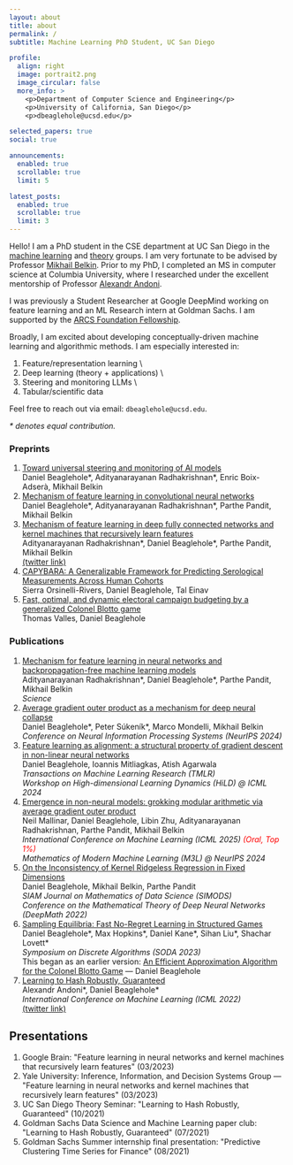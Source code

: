 ```yaml
---
layout: about
title: about
permalink: /
subtitle: Machine Learning PhD Student, UC San Diego

profile:
  align: right
  image: portrait2.png
  image_circular: false
  more_info: >
    <p>Department of Computer Science and Engineering</p>
    <p>University of California, San Diego</p>
    <p>dbeaglehole@ucsd.edu</p>

selected_papers: true
social: true

announcements:
  enabled: true
  scrollable: true
  limit: 5

latest_posts:
  enabled: true
  scrollable: true
  limit: 3
---
```


Hello! I am a PhD student in the CSE department at UC San Diego in the [machine learning](https://datascience.ucsd.edu/research/faculty-research-areas/artificial-intelligence-and-machine-learning/) and [theory](https://cstheory.ucsd.edu/home.html) groups. I am very fortunate to be advised by Professor [Mikhail Belkin](http://misha.belkin-wang.org/). Prior to my PhD, I completed an MS in computer science at Columbia University, where I researched under the excellent mentorship of Professor [Alexandr Andoni](http://www.cs.columbia.edu/~andoni/).

I was previously a Student Researcher at Google DeepMind working on feature learning and an ML Research intern at Goldman Sachs. I am supported by the [ARCS Foundation Fellowship](https://san-diego.arcsfoundation.org).

Broadly, I am excited about developing conceptually-driven machine learning and algorithmic methods. I am especially interested in:

1. Feature/representation learning  \
2. Deep learning (theory + applications)  \
3. Steering and monitoring LLMs  \
4. Tabular/scientific data

Feel free to reach out via email: `dbeaglehole@ucsd.edu`.

_\* denotes equal contribution._

### Preprints

1. [Toward universal steering and monitoring of AI models](https://arxiv.org/abs/2502.03708)  \
   Daniel Beaglehole\*, Adityanarayanan Radhakrishnan\*, Enric Boix-Adserà, Mikhail Belkin
2. [Mechanism of feature learning in convolutional neural networks](https://arxiv.org/pdf/2309.00570v1.pdf)  \
   Daniel Beaglehole\*, Adityanarayanan Radhakrishnan\*, Parthe Pandit, Mikhail Belkin
3. [Mechanism of feature learning in deep fully connected networks and kernel machines that recursively learn features](https://arxiv.org/abs/2212.13881)  \
   Adityanarayanan Radhakrishnan\*, Daniel Beaglehole\*, Parthe Pandit, Mikhail Belkin  \
   [(twitter link)](https://twitter.com/dbeagleholeCS/status/1627819164906975232?s=20)
4. [CAPYBARA: A Generalizable Framework for Predicting Serological Measurements Across Human Cohorts](https://www.medrxiv.org/content/10.1101/2025.07.07.25331040v1)  \
   Sierra Orsinelli-Rivers, Daniel Beaglehole, Tal Einav
5. [Fast, optimal, and dynamic electoral campaign budgeting by a generalized Colonel Blotto game](https://arxiv.org/abs/2406.15714)  \
   Thomas Valles, Daniel Beaglehole

### Publications

1. [Mechanism for feature learning in neural networks and backpropagation-free machine learning models](https://www.science.org/doi/10.1126/science.adi5639)  \
   Adityanarayanan Radhakrishnan\*, Daniel Beaglehole\*, Parthe Pandit, Mikhail Belkin  \
   _Science_
2. [Average gradient outer product as a mechanism for deep neural collapse](https://arxiv.org/abs/2402.13728)  \
   Daniel Beaglehole\*, Peter Súkeník\*, Marco Mondelli, Mikhail Belkin  \
   _Conference on Neural Information Processing Systems (NeurIPS 2024)_
3. [Feature learning as alignment: a structural property of gradient descent in non-linear neural networks](https://arxiv.org/abs/2402.05271)  \
   Daniel Beaglehole, Ioannis Mitliagkas, Atish Agarwala  \
   _Transactions on Machine Learning Research (TMLR)_  \
   _Workshop on High-dimensional Learning Dynamics (HiLD) @ ICML 2024_
4. [Emergence in non-neural models: grokking modular arithmetic via average gradient outer product](https://arxiv.org/abs/2407.20199)  \
   Neil Mallinar, Daniel Beaglehole, Libin Zhu, Adityanarayanan Radhakrishnan, Parthe Pandit, Mikhail Belkin  \
   _International Conference on Machine Learning (ICML 2025) <span style="color: red;">(Oral, Top 1%)</span>_  \
   _Mathematics of Modern Machine Learning (M3L) @ NeurIPS 2024_
5. [On the Inconsistency of Kernel Ridgeless Regression in Fixed Dimensions](https://arxiv.org/abs/2205.13525)  \
   Daniel Beaglehole, Mikhail Belkin, Parthe Pandit  \
   _SIAM Journal on Mathematics of Data Science (SIMODS)_  \
   _Conference on the Mathematical Theory of Deep Neural Networks (DeepMath 2022)_
6. [Sampling Equilibria: Fast No-Regret Learning in Structured Games](https://arxiv.org/abs/2201.10758)  \
   Daniel Beaglehole\*, Max Hopkins\*, Daniel Kane\*, Sihan Liu\*, Shachar Lovett\*  \
   _Symposium on Discrete Algorithms (SODA 2023)_  \
   This began as an earlier version: [An Efficient Approximation Algorithm for the Colonel Blotto Game](https://arxiv.org/abs/2201.10758v6) — Daniel Beaglehole
7. [Learning to Hash Robustly, Guaranteed](https://arxiv.org/abs/2108.05433)  \
   Alexandr Andoni\*, Daniel Beaglehole\*  \
   _International Conference on Machine Learning (ICML 2022)_  \
   [(twitter link)](https://twitter.com/thomasahle/status/1428749917384761346)

## Presentations

1. Google Brain: "Feature learning in neural networks and kernel machines that recursively learn features" (03/2023)
2. Yale University: Inference, Information, and Decision Systems Group — "Feature learning in neural networks and kernel machines that recursively learn features" (03/2023)
3. UC San Diego Theory Seminar: "Learning to Hash Robustly, Guaranteed" (10/2021)
4. Goldman Sachs Data Science and Machine Learning paper club: "Learning to Hash Robustly, Guaranteed" (07/2021)
5. Goldman Sachs Summer internship final presentation: "Predictive Clustering Time Series for Finance" (08/2021)
